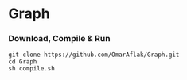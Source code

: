# Graph
### Download, Compile & Run
```
git clone https://github.com/OmarAflak/Graph.git
cd Graph
sh compile.sh
```
